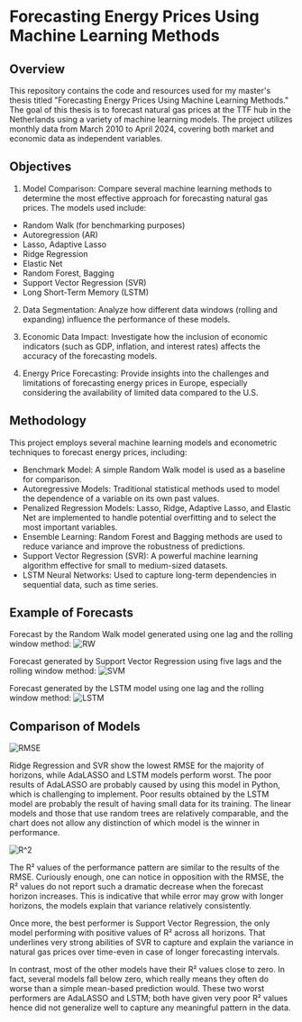# Forecasting Energy Prices Using Machine Learning Methods

## Overview

This repository contains the code and resources used for my master's thesis titled "Forecasting Energy Prices Using Machine Learning Methods." The goal of this thesis is to forecast natural gas prices at the TTF hub in the Netherlands using a variety of machine learning models. The project utilizes monthly data from March 2010 to April 2024, covering both market and economic data as independent variables.

## Objectives

1. Model Comparison: Compare several machine learning methods to determine the most effective approach for forecasting natural gas prices. The models used include:

- Random Walk (for benchmarking purposes)
- Autoregression (AR)
- Lasso, Adaptive Lasso
- Ridge Regression
- Elastic Net
- Random Forest, Bagging
- Support Vector Regression (SVR)
- Long Short-Term Memory (LSTM)

2. Data Segmentation: Analyze how different data windows (rolling and expanding) influence the performance of these models.

3. Economic Data Impact: Investigate how the inclusion of economic indicators (such as GDP, inflation, and interest rates) affects the accuracy of the forecasting models.

4. Energy Price Forecasting: Provide insights into the challenges and limitations of forecasting energy prices in Europe, especially considering the availability of limited data compared to the U.S.

## Methodology

This project employs several machine learning models and econometric techniques to forecast energy prices, including:

- Benchmark Model: A simple Random Walk model is used as a baseline for comparison.
- Autoregressive Models: Traditional statistical methods used to model the dependence of a variable on its own past values.
- Penalized Regression Models: Lasso, Ridge, Adaptive Lasso, and Elastic Net are implemented to handle potential overfitting and to select the most important variables.
- Ensemble Learning: Random Forest and Bagging methods are used to reduce variance and improve the robustness of predictions.
- Support Vector Regression (SVR): A powerful machine learning algorithm effective for small to medium-sized datasets.
- LSTM Neural Networks: Used to capture long-term dependencies in sequential data, such as time series.

## Example of Forecasts

Forecast by the Random Walk model generated using one lag and the rolling window method:
![RW](https://github.com/ArtemMinakovKn/masters_thesis/tree/master/pictures/RW_chart.png)

Forecast generated by Support Vector Regression using five lags and the rolling window method:
![SVM](https://github.com/ArtemMinakovKn/masters_thesis/tree/master/pictures/svm_chart.png)

Forecast generated by the LSTM model using one lag and the rolling window method:
![LSTM](https://github.com/ArtemMinakovKn/masters_thesis/tree/master/pictures/LSTM_chart.png)

## Comparison of Models

![RMSE](https://github.com/ArtemMinakovKn/masters_thesis/tree/master/pictures/RMSE_all.png)

Ridge Regression and SVR show the lowest RMSE for the majority of horizons, while AdaLASSO and LSTM models perform worst. The poor results of AdaLASSO are probably caused by using this model in Python, which is challenging to implement. Poor results obtained by the LSTM model are probably the result of having small data for its training. The linear models and those that use random trees are relatively comparable, and the chart does not allow any distinction of which model is the winner in performance.

![R^2](https://github.com/ArtemMinakovKn/masters_thesis/tree/master/pictures/R^2_all.png)

The R² values of the performance pattern are similar to the results of the RMSE. Curiously enough, one can notice in opposition with the RMSE, the R² values do not report such a dramatic decrease when the forecast horizon increases. This is indicative that while error may grow with longer horizons, the models explain that variance relatively consistently.

Once more, the best performer is Support Vector Regression, the only model performing with positive values of R² across all horizons. That underlines very strong abilities of SVR to capture and explain the variance in natural gas prices over time-even in case of longer forecasting intervals.

In contrast, most of the other models have their R² values close to zero. In fact, several models fall below zero, which really means they often do worse than a simple mean-based prediction would. These two worst performers are AdaLASSO and LSTM; both have given very poor R² values hence did not generalize well to capture any meaningful pattern in the data.
